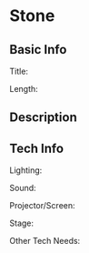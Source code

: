 # Stone


## Basic Info

Title:

Length:


## Description



## Tech Info

Lighting:

Sound:

Projector/Screen:

Stage:

Other Tech Needs:
